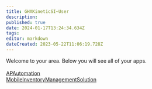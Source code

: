 ```yaml
---
title: GHAKineticSI~User
description: 
published: true
date: 2024-01-17T13:24:34.634Z
tags: 
editor: markdown
dateCreated: 2023-05-22T11:06:19.728Z
---
```


Welcome to your area. Below you will see all of your apps.<br><br>[APAutomation](/Apps/APAutomation)<br>[MobileInventoryManagementSolution](/Apps/MIMS/MobileInventoryManagementSolution)<br>